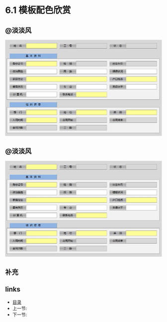 # 6.1 模板配色欣赏

## @淡淡风
  
![](images/6.1.1.jpg?raw=true)

## @淡淡风
  
![](images/6.1.1.jpg?raw=true)

## 补充

## links
  * [目录](<preface.md>)
  * 上一节: [](<05.3.md>)
  * 下一节: [](<05.5.md>)
